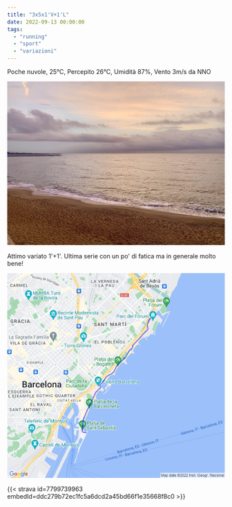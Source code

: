 ```yaml
---
title: "3x5x1'V+1'L"
date: 2022-09-13 00:00:00
tags: 
  - "running"
  - "sport"
  - "variazioni"
---
```


Poche nuvole, 25°C, Percepito 26°C, Umidità 87%, Vento 3m/s da NNO

![](images/IMG_0274-Large.jpeg)

Attimo variato 1'+1'. Ultima serie con un po' di fatica ma in generale molto bene!

![](images/20220913-activity-map.png)

{{< strava id=7799739963 embedId=ddc279b72ec1fc5a6dcd2a45bd66f1e35668f8c0 >}}
